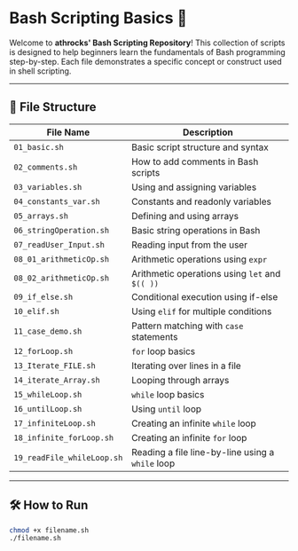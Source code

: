 # Bash Scripting Basics 🚀

Welcome to **athrocks' Bash Scripting Repository**! This collection of scripts is designed to help beginners learn the fundamentals of Bash programming step-by-step. Each file demonstrates a specific concept or construct used in shell scripting.

---

## 📁 File Structure

| File Name | Description |
|-----------|-------------|
| `01_basic.sh` | Basic script structure and syntax |
| `02_comments.sh` | How to add comments in Bash scripts |
| `03_variables.sh` | Using and assigning variables |
| `04_constants_var.sh` | Constants and readonly variables |
| `05_arrays.sh` | Defining and using arrays |
| `06_stringOperation.sh` | Basic string operations in Bash |
| `07_readUser_Input.sh` | Reading input from the user |
| `08_01_arithmeticOp.sh` | Arithmetic operations using `expr` |
| `08_02_arithmeticOp.sh` | Arithmetic operations using `let` and `$(( ))` |
| `09_if_else.sh` | Conditional execution using if-else |
| `10_elif.sh` | Using `elif` for multiple conditions |
| `11_case_demo.sh` | Pattern matching with `case` statements |
| `12_forLoop.sh` | `for` loop basics |
| `13_Iterate_FILE.sh` | Iterating over lines in a file |
| `14_iterate_Array.sh` | Looping through arrays |
| `15_whileLoop.sh` | `while` loop basics |
| `16_untilLoop.sh` | Using `until` loop |
| `17_infiniteLoop.sh` | Creating an infinite `while` loop |
| `18_infinite_forLoop.sh` | Creating an infinite `for` loop |
| `19_readFile_whileLoop.sh` | Reading a file line-by-line using a `while` loop |

---

## 🛠 How to Run

```bash
chmod +x filename.sh
./filename.sh

